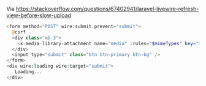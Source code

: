 Via https://stackoverflow.com/questions/67402941/laravel-livewire-refresh-view-before-slow-upload

```php
<form method="POST" wire:submit.prevent="submit">
  @csrf
  <div class="mb-3">
    <x-media-library-attachment name="media" :rules="$mimeTypes" key="mediaLibrary"/>
  </div>
  <input type="submit" class="btn btn-primary btn-bg" />
</form>
<div wire:loading wire:target="submit">
   Loading...
</div> 
```